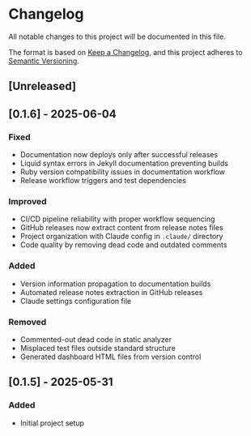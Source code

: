 # Changelog

All notable changes to this project will be documented in this file.

The format is based on [Keep a Changelog](https://keepachangelog.com/en/1.0.0/),
and this project adheres to [Semantic Versioning](https://semver.org/spec/v2.0.0.html).

## [Unreleased]

## [0.1.6] - 2025-06-04

### Fixed
- Documentation now deploys only after successful releases
- Liquid syntax errors in Jekyll documentation preventing builds
- Ruby version compatibility issues in documentation workflow
- Release workflow triggers and test dependencies

### Improved
- CI/CD pipeline reliability with proper workflow sequencing
- GitHub releases now extract content from release notes files
- Project organization with Claude config in `.claude/` directory
- Code quality by removing dead code and outdated comments

### Added
- Version information propagation to documentation builds
- Automated release notes extraction in GitHub releases
- Claude settings configuration file

### Removed
- Commented-out dead code in static analyzer
- Misplaced test files outside standard structure
- Generated dashboard HTML files from version control

## [0.1.5] - 2025-05-31

### Added
- Initial project setup
